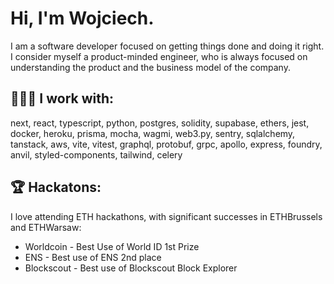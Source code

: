 # Hi, I'm Wojciech.

I am a software developer focused on getting things done and doing it right. I consider myself a product-minded engineer, who is always focused on understanding the product and the business model of the company.

## 🏋🏻‍♀️ I work with:

next, react, typescript, python, postgres, solidity, supabase, ethers, jest, docker, heroku, prisma, mocha, wagmi, web3.py, sentry, sqlalchemy, tanstack, aws, vite, vitest, graphql, protobuf, grpc, apollo, express, foundry, anvil, styled-components, tailwind, celery


## 🏆 Hackatons:

I love attending ETH hackathons, with significant successes in ETHBrussels and ETHWarsaw:
- Worldcoin - Best Use of World ID 1st Prize
- ENS - Best use of ENS 2nd place
- Blockscout - Best use of Blockscout Block Explorer
